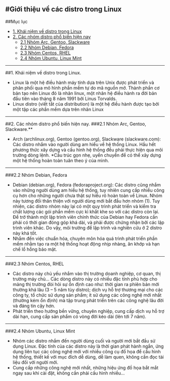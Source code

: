 #Giới thiệu về các distro trong Linux
----
##Mục lục
* [1. Khái niệm về distro trong Linux](#phan1)
* [2. Các nhóm distro phổ biến hiện nay](#phan2)
  * [2.1 Nhóm Arc, Gentoo, Slackware](#phan21)
  * [2.2 Nhóm Debian, Fedora](#phan22)
  * [2.3 Nhóm Centos, RHEL](#phan23)
  * [2.4 Nhóm Ubuntu, Linux Mint](#phan24)

----
<a name="phan1"></a>
##1. Khái niệm về distro trong Linux.
* Linux là một hệ điều hành máy tính dựa trên Unix được phát triển và phân phối qua mô hình phần mềm tự do mã nguồn mở. Thành phần cơ bản tạo nên Linux đó là nhân linux, một nhân hệ điều hành ra đời bản đầu tiên vào tháng 8 năm 1991 bởi Linus Torvalds.
* Linux distro (viết tắt của distribution) là một hệ điều hành được tạo bởi một tập các phần mềm dựa trên nhân Linux
 
----
<a name="phan2"></a>
##2. Các nhóm distro phổ biến hiện nay.
<a name="phan21"></a>
###2.1 Nhóm Arc, Gentoo, Slackware.**
* Arch (archlinux.org), Gentoo (gentoo.org), Slackware (slackware.com): Các distro nhắm vào người dùng am hiểu về hệ thống Linux. Hầu hết phương thức xây dựng và cấu hình hệ thống đều phải thực hiện qua môi trường dòng lệnh.
*Cấu trúc gọn nhẹ, uyển chuyển để có thể xây dựng một hệ thống hoàn toàn tuân theo ý của mình.
----
<a name="phan22"></a>
###2.2 Nhóm Debian, Fedora
* Debian (debian.org), Fedora (fedoraproject.org): Các distro cũng nhắm vào những người dùng am hiểu hệ thống, tuy nhiên cung cấp nhiều công cụ hơn cho những người chưa thật sự hiểu rõ hoàn toàn về Linux. Nhóm này tương đối thân thiện với người dùng mới bắt đầu hơn nhóm (1). Tuy nhiên, các distro nhóm này lại có một quy trình phát triển và kiểm tra chất lượng các gói phần mềm cực kì khắt khe so với các distro còn lại. Để trở thành một lập trình viên chính thức của Debian hay Fedora cần phải có thời gian đóng góp khá dài, và phải được chứng nhận bởi các lập trình viên khác. Do vậy, môi trường để lập trình và nghiên cứu ở 2 distro này khá tốt.
* Nhắm đến việc chuẩn hóa, chuyên môn hóa quá trình phát triển phần mềm nhằm tạo ra một hệ thống hoạt động nhịp nhàng, ăn khớp và hạn chế lổ hỗng bảo mật.

----
<a name="phan23"></a>
###2.3 Nhóm Centos, RHEL
* Các distro này chủ yếu nhắm vào thị trường doanh nghiệp, cơ quan, thị trường máy chủ… Các dòng distro này có nhiều đặc tính phù hợp cho mảng thị trường đòi hỏi sự ổn định cao như: thời gian ra phiên bản mới thường khá lâu (3 – 5 năm tùy distro); dịch vụ hỗ trợ thương mại cho các công ty, tổ chức sử dụng sản phẩm; ít sử dụng các công nghệ mới nhất (thường kém ổn định) mà tập trung phát triển trên các công nghệ lâu đời và đáng tin cậy hơn.
* Phát triển theo hướng bền vững, chuyên nghiệp, cung cấp dịch vụ hỗ trợ dài hạn, cung cấp sản phẩm có vòng đời kéo dài (lên tới 7 năm).
----
<a name="phan24"></a>
###2.4 Nhóm Ubuntu, Linux Mint
* Nhóm các distro nhắm đến người dùng cuối và người mới bắt đầu sử dụng Linux. Đặc tính của các distro này là thời gian phát hành ngắn, ứng dụng liên tục các công nghệ mới với nhiều công cụ đồ họa để cấu hình hệ thống, thiết kế với mục đích dễ dùng, dễ làm quen, không cần đọc tài liệu đối với người mới.
* Cung cấp những công nghệ mới nhất, những hiệu ứng đồ họa bắt mắt ngay sau khi cài đặt, không cần phải cấu hình nhiều…

